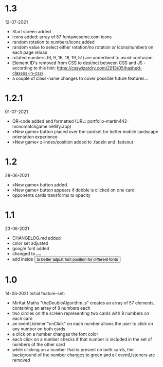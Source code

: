 # 1.3
12-07-2021
- Start screen added
- icons added: array of 57 fontawesome.com icons 
- random rotation to numbers/icons added
- random value to select either rotation/no rotation or icons/numbers on each page reload
- rotated numbers (6, 9, 16, 18, 19, 51) are underlined to avoid confusion
- Element ID's removed from CSS to destinct between CSS and JS - according to this hint: https://csswizardry.com/2013/05/hashed-classes-in-css/ 
- a couple of class-name changes to cover possible future features…


# 1.2.1
01-07-2021
- QR-code added and formatted (URL: portfolio-martin442-monomatchgame.netlify.app)
- »New game« button placed over the cardset for better mobile landscape orientation experience
- »New game« z-index/position added to .fadein and .fadeout

# 1.2
28-06-2021
- »New game« button added
- »New game« button appears if dobble is clicked on one card
- opponents cards transforms to opacity 

# 1.1 
23-06-2021
- CHANGELOG.md added
- color set adjusted
- google font added
- <a> changed to <button>
- add <span> inside <button> to better adjust font position for different fonts 

# 1.0
14-06-2021
Initial feature-set: 
- MirKat Maths "theDoubleAlgorithm.js" creates an array of 57 elements, containing an array of 8 numbers each
- two circles on the screen representing two cards with 8 numbers on each card
- an eventListener "onClick" on each number allows the user to click on any number on both cards
- a click on a number changes the font color
- each click on a number checks if that number is included in the set of numbers of the other card
- while clicking on a number that is present on both cards, the background of the number changes to green and all eventListeners are removed